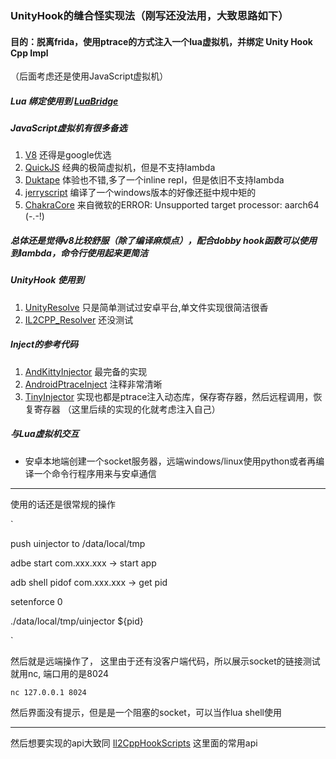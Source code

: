 ### UnityHook的缝合怪实现法（刚写还没法用，大致思路如下）

#### 目的：脱离frida，使用ptrace的方式注入一个lua虚拟机，并绑定 Unity Hook Cpp Impl
（后面考虑还是使用JavaScript虚拟机）

##### Lua 绑定使用到 [LuaBridge](https://github.com/vinniefalco/LuaBridge) 

##### JavaScript虚拟机有很多备选
1. [V8](https://chromium.googlesource.com/v8/v8.git) 还得是google优选
2. [QuickJS](https://github.com/bellard/quickjs) 经典的极简虚拟机，但是不支持lambda
3. [Duktape](https://github.com/svaarala/duktape) 体验也不错,多了一个inline repl，但是依旧不支持lambda
4. [jerryscript](https://github.com/jerryscript-project/jerryscript) 编译了一个windows版本的好像还挺中规中矩的
5. [ChakraCore](https://github.com/chakra-core/ChakraCore) 来自微软的ERROR: Unsupported target processor: aarch64 (-.-!)
   
##### 总体还是觉得v8比较舒服（除了编译麻烦点），配合dobby hook函数可以使用到lambda，命令行使用起来更简洁

##### UnityHook 使用到
1. [UnityResolve](https://github.com/issuimo/UnityResolve.hpp)  只是简单测试过安卓平台,单文件实现很简洁很香
2. [IL2CPP_Resolver](https://github.com/sneakyevil/IL2CPP_Resolver)  还没测试

##### Inject的参考代码
1. [AndKittyInjector](https://github.com/MJx0/AndKittyInjector) 最完备的实现
2. [AndroidPtraceInject](https://github.com/SsageParuders/AndroidPtraceInject) 注释非常清晰
3. [TinyInjector](https://github.com/shunix/TinyInjector)
实现也都是ptrace注入动态库，保存寄存器，然后远程调用，恢复寄存器 （这里后续的实现的化就考虑注入自己）

##### 与Lua虚拟机交互
- 安卓本地端创建一个socket服务器，远端windows/linux使用python或者再编译一个命令行程序用来与安卓通信

---

使用的话还是很常规的操作

`

push uinjector to /data/local/tmp

adbe start com.xxx.xxx -> start app

adb shell pidof com.xxx.xxx -> get pid

setenforce 0

./data/local/tmp/uinjector ${pid}

`

然后就是远端操作了，
这里由于还有没客户端代码，所以展示socket的链接测试就用nc, 端口用的是8024

`
    nc 127.0.0.1 8024
`

然后界面没有提示，但是是一个阻塞的socket，可以当作lua shell使用


---

然后想要实现的api大致同 [Il2CppHookScripts](https://github.com/axhlzy/Il2CppHookScripts) 这里面的常用api
